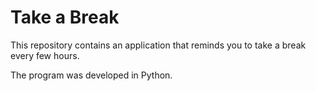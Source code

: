 # Take a Break
This repository contains an application that reminds you to take a break every few hours.

The program was developed in Python.
